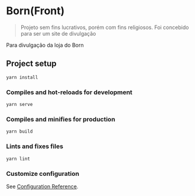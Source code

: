# Born(Front)

> Projeto sem fins lucrativos, porém com fins religiosos. Foi concebido para ser um site de divulgação

Para divulgação da loja do Born

## Project setup
```
yarn install
```

### Compiles and hot-reloads for development
```
yarn serve
```

### Compiles and minifies for production
```
yarn build
```

### Lints and fixes files
```
yarn lint
```

### Customize configuration
See [Configuration Reference](https://cli.vuejs.org/config/).
